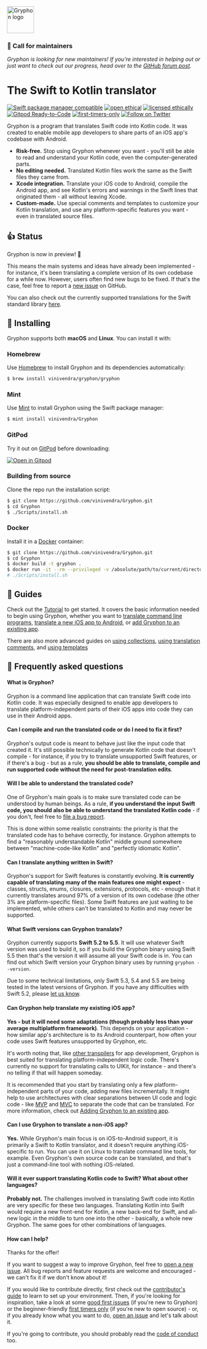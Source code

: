 <img src="https://github.com/vinivendra/Gryphon/raw/release/Gryphon%20Logo.svg" alt="Gryphon logo" height="70">

### 🔔 Call for maintainers

*Gryphon is looking for new maintainers! If you're interested in helping out or just want to check out our progress, head over to the [GitHub forum post](https://github.com/vinivendra/Gryphon/discussions/125).*

# The Swift to Kotlin translator

[![Swift package manager compatible](https://img.shields.io/badge/SPM-compatible-brightgreen)](https://www.firsttimersonly.com/)
[![open ethical](https://img.shields.io/badge/open-ethical-%234baaaa)](https://ethicalsource.dev)
[![licensed ethically](https://img.shields.io/badge/licensed-ethically-%234baaaa)](https://ethicalsource.dev)
[![Gitpod Ready-to-Code](https://img.shields.io/badge/Gitpod-Ready--to--Code-blue?logo=gitpod)](https://gitpod.io/#https://github.com/vinivendra/Gryphon)
[![first-timers-only](https://img.shields.io/badge/first--timers--only-friendly-blue.svg)](https://www.firsttimersonly.com/)
[![Follow on Twitter](https://img.shields.io/twitter/follow/gryphonblog?label=Follow&style=social)](https://twitter.com/gryphonblog)

Gryphon is a program that translates Swift code into Kotlin code. It was created to enable mobile app developers to share parts of an iOS app's codebase with Android.

- **Risk-free.** Stop using Gryphon whenever you want - you'll still be able to read and understand your Kotlin code, even the computer-generated parts.
- **No editing needed.** Translated Kotlin files work the same as the Swift files they came from.
- **Xcode integration.** Translate your iOS code to Android, compile the Android app, and see Kotlin's errors and warnings in the Swift lines that originated them - all without leaving Xcode.
- **Custom-made.** Use special comments and templates to customize your Kotlin translation, and use any platform-specific features you want - even in translated source files.

## 👍 Status

Gryphon is now in preview! 🎉

This means the main systems and ideas have already been implemented - for instance, it's been translating a complete version of its own codebase for a while now. However, users often find new bugs to be fixed. If that's the case, feel free to report a [new issue](https://github.com/vinivendra/Gryphon/issues/new/choose) on GitHub.

You can also check out the currently supported translations for the Swift standard library [here](https://github.com/vinivendra/Gryphon/blob/development/Status.md).

## 📲 Installing

Gryphon supports both **macOS** and **Linux**. You can install it with:

### Homebrew

Use [Homebrew](https://brew.sh) to install Gryphon and its dependencies automatically:

```` bash
$ brew install vinivendra/gryphon/gryphon
````

### Mint

Use [Mint](https://github.com/yonaskolb/Mint) to install Gryphon using the Swift package manager:

```` bash
$ mint install vinivendra/Gryphon
````

### GitPod

Try it out on [GitPod](https://www.gitpod.io) before downloading:

[![Open in Gitpod](https://gitpod.io/button/open-in-gitpod.svg)](https://gitpod.io/#https://github.com/vinivendra/Gryphon)

### Building from source

Clone the repo run the installation script:

```` bash
$ git clone https://github.com/vinivendra/Gryphon.git
$ cd Gryphon
$ ./Scripts/install.sh
````

### Docker

Install it in a [Docker](https://www.docker.com) container:

```` bash
$ git clone https://github.com/vinivendra/Gryphon.git
$ cd Gryphon
$ docker build -t gryphon .
$ docker run -it --rm --privileged -v /absolute/path/to/current/directory/:/app/Gryphon gryphon
# ./Scripts/install.sh
````

## 📖 Guides

Check out the [Tutorial](https://vinivendra.github.io/Gryphon/gettingStarted.html) to get started. It covers the basic information needed to begin using Gryphon, whether you want to [translate command line programs](https://vinivendra.github.io/Gryphon/translatingCommandLinePrograms.html), [translate a new iOS app to Android](https://vinivendra.github.io/Gryphon/translatingANewiOSAppToAndroid.html), or [add Gryphon to an existing app](https://vinivendra.github.io/Gryphon/addingGryphonToAnExistingApp.html).

There are also more advanced guides on  [using collections](https://vinivendra.github.io/Gryphon/collections.html), [using translation comments](https://vinivendra.github.io/Gryphon/translationComments.html), and [using templates](https://vinivendra.github.io/Gryphon/templates.html)


## 📘 Frequently asked questions

#### What is Gryphon?

Gryphon is a command line application that can translate Swift code into Kotlin code. It was especially designed to enable app developers to translate platform-independent parts of their iOS apps into code they can use in their Android apps.

#### Can I compile and run the translated code or do I need to fix it first?

Gryphon's output code is meant to behave just like the input code that created it. It's still possible technically to generate Kotlin code that doesn't compile - for instance, if you try to translate unsupported Swift features, or if there's a bug - but as a rule, **you should be able to translate, compile and run supported code without the need for post-translation edits**.

#### Will I be able to understand the translated code?

One of Gryphon's main goals is to make sure translated code can be understood by human beings. As a rule, **if you understand the input Swift code, you should also be able to understand the translated Kotlin code** - if you don't, feel free to [file a bug report](https://github.com/vinivendra/Gryphon/issues).

This is done within some realistic constraints: the priority is that the translated code has to behave correctly, for instance. Gryphon attempts to find a "reasonably understandable Kotlin" middle ground somewhere between "machine-code-like Kotlin" and "perfectly idiomatic Kotlin".

#### Can I translate anything written in Swift?

Gryphon's support for Swift features is constantly evolving. **It is currently capable of translating many of the main features one might expect** - classes, structs, enums, closures, extensions, protocols, etc - enough that it currently translates around 97% of a version of its own codebase (the other 3% are platform-specific files). Some Swift features are just waiting to be implemented, while others can't be translated to Kotlin and may never be supported.

#### What Swift versions can Gryphon translate?

Gryphon currently supports **Swift 5.2 to 5.5**. It will use whatever Swift version was used to build it, so if you build the Gryphon binary using Swift 5.5 then that's the version it will assume all your Swift code is in. You can find out which Swift version your Gryphon binary uses by running `gryphon --version`.

Due to some technical limitations, only Swift 5.3, 5.4 and 5.5 are being tested in the latest versions of Gryphon. If you have any difficulties with Swift 5.2, please [let us know](https://github.com/vinivendra/Gryphon/issues/new/choose).

#### Can Gryphon help translate my existing iOS app?

**Yes - but it will need some adaptations (though probably less than your average multiplatform framework)**. This depends on your application - how similar app's architecture is to its Android counterpart, how often your code uses Swift features unsupported by Gryphon, etc.

It's worth noting that, like [other transpilers](https://developers.google.com/j2objc/) for app development, Gryphon is best suited for translating platform-independent logic code. There's currently no support for translating calls to UIKit, for instance - and there's no telling if that will happen someday.

It is recommended that you start by translating only a few platform-independent parts of your code, adding new files incrementally. It might help to use architectures with clear separations between UI code and logic code - like [MVP](https://en.wikipedia.org/wiki/Model–view–presenter) and [MVC](https://en.wikipedia.org/wiki/Model–view–controller) to separate the code that can be translated. For more information, check out [Adding Gryphon to an existing app](https://vinivendra.github.io/Gryphon/addingGryphonToAnExistingApp.html).

#### Can I use Gryphon to translate a non-iOS app?

**Yes.** While Gryphon's main focus is on iOS-to-Android support, it is primarily a Swift to Kotlin translator, and it doesn't require anything iOS-specific to run. You can use it on Linux to translate command line tools, for example. Even Gryphon's own source code can be translated, and that's just a command-line tool with nothing iOS-related.

#### Will it ever support translating Kotlin code to Swift? What about other languages?

**Probably not.** The challenges involved in translating Swift code into Kotlin are very specific for these two languages. Translating Kotlin into Swift would require a new front-end for Kotlin, a new back-end for Swift, and all-new logic in the middle to turn one into the other - basically, a whole new Gryphon. The same goes for other combinations of languages.

#### How can I help?

Thanks for the offer!

If you want to suggest a way to improve Gryphon, feel free to [open a new issue](https://github.com/vinivendra/Gryphon/issues/new/choose). All bug reports and feature requests are welcome and encouraged - we can't fix it if we don't know about it!

If you would like to contribute directly, first check out the [contributor's guide](https://vinivendra.github.io/Gryphon/contributing.html) to learn to set up your environment. Then, if you're looking for inspiration, take a look at some [good first issues](https://github.com/vinivendra/Gryphon/labels/good%20first%20issue) (if you're new to Gryphon) or the beginner-friendly [first timers only](https://github.com/vinivendra/Gryphon/labels/first-timers-only) (if you're new to open source) - or, if you already know what you want to do, [open an issue](https://github.com/vinivendra/Gryphon/issues/new/choose) and let's talk about it.

If you're going to contribute, you should probably read the [code of conduct](https://github.com/vinivendra/Gryphon/blob/master/CODE_OF_CONDUCT.md) too.
